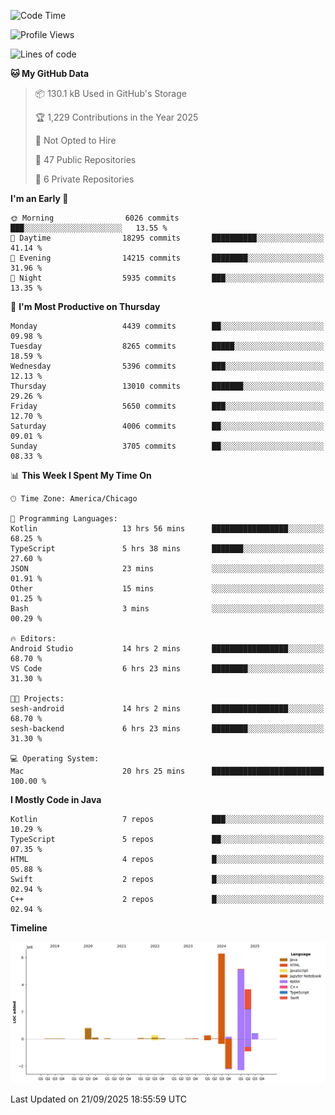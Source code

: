 <!--START_SECTION:waka-->
![Code Time](http://img.shields.io/badge/Code%20Time-1%2C519%20hrs%2011%20mins-blue)

![Profile Views](http://img.shields.io/badge/Profile%20Views-0-blue)

![Lines of code](https://img.shields.io/badge/From%20Hello%20World%20I%27ve%20Written-17.2%20million%20lines%20of%20code-blue)

**🐱 My GitHub Data** 

> 📦 130.1 kB Used in GitHub's Storage 
 > 
> 🏆 1,229 Contributions in the Year 2025
 > 
> 🚫 Not Opted to Hire
 > 
> 📜 47 Public Repositories 
 > 
> 🔑 6 Private Repositories 
 > 
**I'm an Early 🐤** 

```text
🌞 Morning                6026 commits        ███░░░░░░░░░░░░░░░░░░░░░░   13.55 % 
🌆 Daytime                18295 commits       ██████████░░░░░░░░░░░░░░░   41.14 % 
🌃 Evening                14215 commits       ████████░░░░░░░░░░░░░░░░░   31.96 % 
🌙 Night                  5935 commits        ███░░░░░░░░░░░░░░░░░░░░░░   13.35 % 
```
📅 **I'm Most Productive on Thursday** 

```text
Monday                   4439 commits        ██░░░░░░░░░░░░░░░░░░░░░░░   09.98 % 
Tuesday                  8265 commits        █████░░░░░░░░░░░░░░░░░░░░   18.59 % 
Wednesday                5396 commits        ███░░░░░░░░░░░░░░░░░░░░░░   12.13 % 
Thursday                 13010 commits       ███████░░░░░░░░░░░░░░░░░░   29.26 % 
Friday                   5650 commits        ███░░░░░░░░░░░░░░░░░░░░░░   12.70 % 
Saturday                 4006 commits        ██░░░░░░░░░░░░░░░░░░░░░░░   09.01 % 
Sunday                   3705 commits        ██░░░░░░░░░░░░░░░░░░░░░░░   08.33 % 
```


📊 **This Week I Spent My Time On** 

```text
🕑︎ Time Zone: America/Chicago

💬 Programming Languages: 
Kotlin                   13 hrs 56 mins      █████████████████░░░░░░░░   68.25 % 
TypeScript               5 hrs 38 mins       ███████░░░░░░░░░░░░░░░░░░   27.60 % 
JSON                     23 mins             ░░░░░░░░░░░░░░░░░░░░░░░░░   01.91 % 
Other                    15 mins             ░░░░░░░░░░░░░░░░░░░░░░░░░   01.25 % 
Bash                     3 mins              ░░░░░░░░░░░░░░░░░░░░░░░░░   00.29 % 

🔥 Editors: 
Android Studio           14 hrs 2 mins       █████████████████░░░░░░░░   68.70 % 
VS Code                  6 hrs 23 mins       ████████░░░░░░░░░░░░░░░░░   31.30 % 

🐱‍💻 Projects: 
sesh-android             14 hrs 2 mins       █████████████████░░░░░░░░   68.70 % 
sesh-backend             6 hrs 23 mins       ████████░░░░░░░░░░░░░░░░░   31.30 % 

💻 Operating System: 
Mac                      20 hrs 25 mins      █████████████████████████   100.00 % 
```

**I Mostly Code in Java** 

```text
Kotlin                   7 repos             ███░░░░░░░░░░░░░░░░░░░░░░   10.29 % 
TypeScript               5 repos             ██░░░░░░░░░░░░░░░░░░░░░░░   07.35 % 
HTML                     4 repos             █░░░░░░░░░░░░░░░░░░░░░░░░   05.88 % 
Swift                    2 repos             █░░░░░░░░░░░░░░░░░░░░░░░░   02.94 % 
C++                      2 repos             █░░░░░░░░░░░░░░░░░░░░░░░░   02.94 % 
```



**Timeline**

![Lines of Code chart](https://raw.githubusercontent.com/phanijsp/phanijsp/main/assets/bar_graph.png)


 Last Updated on 21/09/2025 18:55:59 UTC
<!--END_SECTION:waka-->
